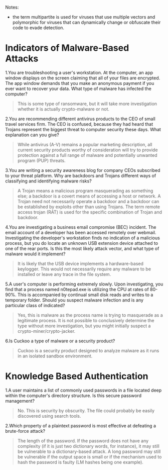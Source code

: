 
Notes: 
  - the term multipartite is used for viruses that use multiple vectors and polymorphic for viruses that can dynamically change or obfuscate their code to evade detection.

# Indicators of Malware-Based Attacks

1.You are troubleshooting a user's workstation. At the computer, an app window displays on the screen claiming that all of your files are encrypted. The app window demands that you make an anonymous payment if you ever want to recover your data. What type of malware has infected the computer?

 > This is some type of ransomware, but it will take more investigation whether it is actually crypto-malware or not.

2.You are recommending different antivirus products to the CEO of small travel services firm. The CEO is confused, because they had heard that Trojans represent the biggest threat to computer security these days. What explanation can you give?

 > While antivirus (A-V) remains a popular marketing description, all current security products worthy of consideration will try to provide protection against a full range of malware and potentially unwanted program (PUP) threats.

3.You are writing a security awareness blog for company CEOs subscribed to your threat platform. Why are backdoors and Trojans different ways of classifying and identifying malware risks?

 > A Trojan means a malicious program masquerading as something else; a backdoor is a covert means of accessing a host or network. A Trojan need not necessarily operate a backdoor and a backdoor can be established by exploits other than using Trojans. The term remote access trojan (RAT) is used for the specific combination of Trojan and backdoor.

4.You are investigating a business email compromise (BEC) incident. The email account of a developer has been accessed remotely over webmail. Investigating the developer's workstation finds no indication of a malicious process, but you do locate an unknown USB extension device attached to one of the rear ports. Is this the most likely attack vector, and what type of malware would it implement?

 > It is likely that the USB device implements a hardware-based keylogger. This would not necessarily require any malware to be installed or leave any trace in the file system.

5.A user's computer is performing extremely slowly. Upon investigating, you find that a process named n0tepad.exe is utilizing the CPU at rates of 80-90%. This is accompanied by continual small disk reads and writes to a temporary folder. Should you suspect malware infection and is any particular class of indicated?

 > Yes, this is malware as the process name is trying to masquerade as a legitimate process. It is not possible to conclusively determine the type without more investigation, but you might initially suspect a crypto-miner/crypto-jacker.

6.Is Cuckoo a type of malware or a security product?

 > Cuckoo is a security product designed to analyze malware as it runs in an isolated sandbox environment.


# Knowledge Based Authentication

1.A user maintains a list of commonly used passwords in a file located deep within the computer's directory structure. Is this secure password management?

 > No. This is security by obscurity. The file could probably be easily discovered using search tools.

2.Which property of a plaintext password is most effective at defeating a brute-force attack?

 > The length of the password. If the password does not have any complexity (if it is just two dictionary words, for instance), it may still be vulnerable to a dictionary-based attack. A long password may still be vulnerable if the output space is small or if the mechanism used to hash the password is faulty (LM hashes being one example).


